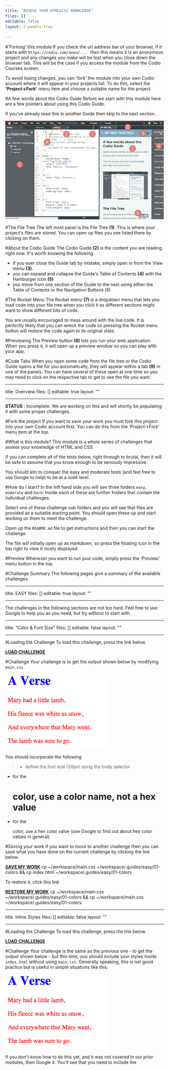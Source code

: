 ```yaml
---
title: "ASSESS YOUR HTML&CSS KNOWLEDGE"
files: []
editable: false
layout: 2-panels-tree

---
```

#'Forking' this module
If you check the url address bar of your browser, if it starts with `https://codio.com/anon/....` then this means it is an anonymous project and any changes you make will be lost when you close down the browser tab. This will be the case if you access the module from the Codio Courses screen.

To avoid losing changes, you can 'fork' the module into your own Codio account where it will appear in your projects list. To do this, select the **'Project->Fork'** menu item and choose a suitable name for the project.

#A few words about the Codio Guide
Before we start with this module here are a few pointers about using this Codio Guide.

If you've already read this in another Guide then skip to the next section.

![](.guides/img/guides-helper.jpg)

#The File Tree
The left most panel is the File Tree **(1)**. This is where your project's files are stored. You can open up files you see listed there by clicking on them.

#About the Codio Guide
The Codio Guide **(2)** is the content you are reading right now. It's worth knowing the following

- if you ever close the Guide tab by mistake, simply open in from the View menu **(3)**.
- you can expand and collapse the Guide's Table of Contents **(4)** with the Hamburger icon **(5)**
- you move from one section of the Guide to the next using either the Table of Contents or the Navigation Buttons (6)

#The Rocket Menu
The Rocket menu **(7)** is a dropdown menu that lets you load code into your file tree when you click it as different sections might want to show different bits of code.

You are usually encouraged to mess around with the live code. It is perfectly likely that you can wreck the code so pressing the Rocket menu button will restore the code again to its original state.

#Previewing
The Preview button **(8)** lets you run your web application. When you press it, it will open up a preview window so you can play with your app.

#Code Tabs
When you open some code from the file tree or the Codio Guide opens a file for you automatically, they will appear within a tab **(9)** in one of the panels. You can have several of these open at one time so you may need to click on the respective tab to get to see the file you want.


---
title: Overview
files: []
editable: true
layout: ""

---
**STATUS** : Incomplete. We are working on this and will shortly be populating it with some proper challenges.

#Fork the project
If you want to save your work you must fork this project into your own Codio account first. You can do this from the 'Project->Fork' menu item at the top.

#What is this module?
This module is a whole series of challenges that assess your knowledge of HTML and CSS.

If you can complete all of the tests below, right through to brutal, then it will be safe to assume that you know enough to be seriously impressive.

You should aim to conquer the easy and moderate tests (and feel free to use Google to help) to be at a solid level.


#How do I start?
In the left hand side you will see three folders `easy`, `moderate` and `hard`. Inside each of these are further folders that contain the individual challenges.

Select one of these challenge sub folders and you will see that files are provided as a suitable starting point. You should open these up and start working on them to meet the challenge.

Open up the `README.md` file to get instructions and then you can start the challenge.

The file will initially open up as markdown, so press the floating icon in the top right to view it nicely displayed.

#Preview
Whenever you want to run your code, simply press the 'Preview' menu button in the top.

#Challenge Summary
The following pages give a summary of the available challenges.

---
title: EASY
files: []
editable: true
layout: ""

---
The challenges in the following sections are not too hard. Feel free to use Google to help you as you need, but try without to start with.


---
title: "Color & Font Size"
files: []
editable: false
layout: ""

---
#Loading the Challenge
To load this challenge, press the link below. 

[**LOAD CHALLENGE**]()

#Challenge
Your challenge is to get the output shown below by modifying `main.css`.

![](.guides/easy/01-colors/result.png)

You should incorporate the following

>- define the font size (20px) using the body selector
- for the <h1> color, use a color name, not a hex value
- for the <p> color, use a hex color value (use Google to find out about hex color values in general)

#Saving your work
If you want to move to another challenge then you can save what you have done on the current challenge by clicking the link below.

[**SAVE MY WORK**]()  cp ~/workspace/main.css ~/workspace/.guides/easy/01-colors && cp index.html ~/workspace/.guides/easy/01-colors

To restore it, click this link

[**RESTORE MY WORK**]() cp ~/workspace/main.css ~/workspace/.guides/easy/01-colors && cp ~/workspace/main.css ~/workspace/.guides/easy/01-colors

---
title: Inline Styles
files: []
editable: false
layout: ""

---
#Loading the Challenge
To load this challenge, press the link below. 

[**LOAD CHALLENGE**]()

#Challenge
Your challenge is the same as the previous one - to get the output shown below - but this time, you should include your styles inside `index.html` without using `main.css`. Generally speaking, this is not good practice but is useful in simple situations like this.

![](.guides/easy/02-inline/result.png)

If you don't know how to do this yet, and it was not covered in our prior modules, then Google it. You'll see that you need to include the <style> tag.

#Saving your work
If you want to move to another challenge then you can save what you have done on the current challenge by clicking the link below.

[**SAVE MY WORK**]()  cp ~/workspace/main.css ~/workspace/.guides/easy/02-inline && cp index.html ~/workspace/.guides/easy/02-inline

To restore it, click this link

[**RESTORE MY WORK**]() cp  ~/workspace/.guides/easy/02-inline ~/workspace/main.css && cp ~/workspace/.guides/easy/02-inline ~/workspace/main.css



---
title: Lists
files: []
editable: false
layout: ""

---
#Loading the Challenge
To load this challenge, press the link below. 

[**LOAD CHALLENGE**]()

#Challenge
You need to create the output you see below. You start out with the simple `index.html` provided and you need to add your own HTML list elements into it.

You then edit `main.css` to create the desired output styles

- the bullet point list has **square** bullets, not the default round ones
- the numbered list has a larger than normal line spacing


![](.guides/easy/03-list/result.png)

If you don't know how to create lists, it's easy, just Google it.

#Saving your work
If you want to move to another challenge then you can save what you have done on the current challenge by clicking the link below.

[**SAVE MY WORK**]()  cp ~/workspace/main.css ~/workspace/.guides/easy/02-inline && cp index.html ~/workspace/.guides/easy/02-inline

To restore it, click this link

[**RESTORE MY WORK**]() cp  ~/workspace/.guides/easy/02-inline ~/workspace/main.css && cp ~/workspace/.guides/easy/02-inline ~/workspace/main.css



---
title: Link CSS files
files: []
editable: false
layout: ""

---
#Loading the Challenge
To load this challenge, press the link below. 

[**LOAD CHALLENGE**]()

#Challenge
You need to create the same output as the previous challenge with the 2 lists. However, rather than having all your CSS in one single `main.css` file, you need to create two CSS files.

![](.guides/easy/04-linkcss/result.png)

- create 2 CSS files (you can name them any way you like)
- inside the first CSS file, style the <ul>
 unordered list
- inside the second CSS file, style the <ol> ordered list
- add the 2 elements into your `index.html` file that links each of these files

To save you time, you can copy and paste the following code into your new CSS files

```css
ul {
  list-style-type: square;
}
```

```css
ol {
  line-height: 2em;
}
```

#Saving your work
If you want to move to another challenge then you can save what you have done on the current challenge by clicking the link below.

[**SAVE MY WORK**]()  cp ~/workspace/main.css ~/workspace/.guides/easy/02-inline && cp index.html ~/workspace/.guides/easy/02-inline

To restore it, click this link

[**RESTORE MY WORK**]() cp  ~/workspace/.guides/easy/02-inline ~/workspace/main.css && cp ~/workspace/.guides/easy/02-inline ~/workspace/main.css



---
title: "Position a <div>"
files: []
editable: false
layout: ""

---

---
title: MODERATE
files: []
editable: true
layout: ""

---
1. [2 Columns, fixed width]() - designing a 2 column layout that is page centered.
1. [2 Columns, variable width]() - a 2 column layout with columns expanding to almost fill the page.
1. [What's wrong here?]() - we've got a layout issue that is not quite working. Sort it out!
1. [Make the whole div a link]() - we have got a <div> with an image and some text with a link on it. Make the entire <div> clickable.
1. Web Font
1. Font Awesome Icons
---
title: "50:50 panels"
files: []
editable: false
layout: ""

---

---
title: "Fully clickable <div>"
files: []
editable: false
layout: ""

---

---
title: "Floating <div>s"
files: []
editable: false
layout: ""

---

---
title: HARD
files: []
editable: false
layout: ""

---
1. [CSS Button that is fully clickable]() - create a CSS based button where the entire button is clickable, not just the text.